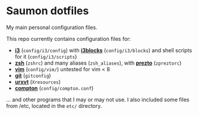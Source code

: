 # Saumon dotfiles

My main personal configuration files.

This repo currently contains configuration files for:

* **[i3](https://i3wm.org/)** (`config/i3/config`) with **[i3blocks](https://github.com/vivien/i3blocks)** (`config/i3/blocks`) and shell scripts for it (`config/i3/scripts`)
* **[zsh](https://www.zsh.org/)** (`zshrc`) and many aliases (`zsh_aliases`), with **[prezto](https://github.com/sorin-ionescu/prezto/)** (`zpreztorc`)
* **[vim](https://www.vim.org/)** (`config/vim/`) untested for vim < 8
* **[git](https://git-scm.com/)** (`gitconfig`)
* **[urxvt](http://software.schmorp.de/pkg/rxvt-unicode.html)** (`Xresources`)
* **[compton](https://github.com/chjj/compton)** (`config/compton.conf`)

... and other programs that I may or may not use. I also included some files from /etc, located in the `etc/` directory.
